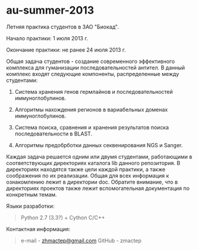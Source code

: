 au-summer-2013
==============


Летняя практика студентов в ЗАО "Биокад".

Начало практики: 1 июля 2013 г.

Окончание практики: не ранее 24 июля 2013 г.


Общая задача студентов - создание современного эффективного комплекса для гуманизации последовательностей антител. 
В данный комплекс входят следующие компоненты, распределенные между студентами:

1. Система хранения генов гермлайнов и последовательностей иммуноглобулинов.

2. Алгоритмы нахождения регионов в вариабельных доменах иммуноглобулинов.

3. Система поиска, сравнения и хранения результатов поиска последовательности в BLAST.

4. Алгоритмы предобрботки данных секвенирования NGS и Sanger.



Каждая задача решается одним или двумя студентами, работающими в соответствующих директориях каталога lib данного репозитория. 
В директориях находятся также цели каждой практики, а также соображения по их реализации.
Общая для всех информация к ознакомлению лежит в директории doc.
Обратите внимание, что в директориях проектов также лежит вспомогательная документация по конкретным темам.


Языки разработки:

> Python 2.7 (3.3?) + Cython
> C/C++

Контактная информация:

> e-mail - zhmactep@gmail.com
> GitHub - zmactep

